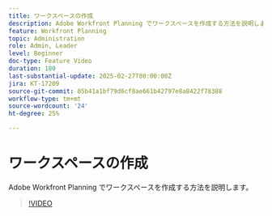```yaml
---
title: ワークスペースの作成
description: Adobe Workfront Planning でワークスペースを作成する方法を説明します。
feature: Workfront Planning
topic: Administration
role: Admin, Leader
level: Beginner
doc-type: Feature Video
duration: 180
last-substantial-update: 2025-02-27T00:00:00Z
jira: KT-17209
source-git-commit: 05b41a1bf79d6cf8ae661b42797e8a8422f78388
workflow-type: tm+mt
source-wordcount: '24'
ht-degree: 25%

---
```



# ワークスペースの作成

Adobe Workfront Planning でワークスペースを作成する方法を説明します。

>[!VIDEO](https://video.tv.adobe.com/v/3448262/?learn=on&enablevpops&captions=jpn)
